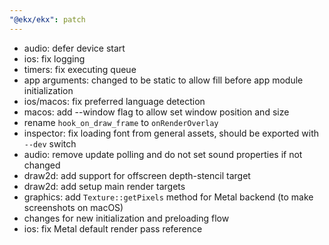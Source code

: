 ```yaml
---
"@ekx/ekx": patch
---
```


- audio: defer device start
- ios: fix logging
- timers: fix executing queue
- app arguments: changed to be static to allow fill before app module initialization
- ios/macos: fix preferred language detection
- macos: add --window flag to allow set window position and size
- rename `hook_on_draw_frame` to `onRenderOverlay`
- inspector: fix loading font from general assets, should be exported with `--dev` switch
- audio: remove update polling and do not set sound properties if not changed
- draw2d: add support for offscreen depth-stencil target
- draw2d: add setup main render targets
- graphics: add `Texture::getPixels` method for Metal backend (to make screenshots on macOS)
- changes for new initialization and preloading flow
- ios: fix Metal default render pass reference
